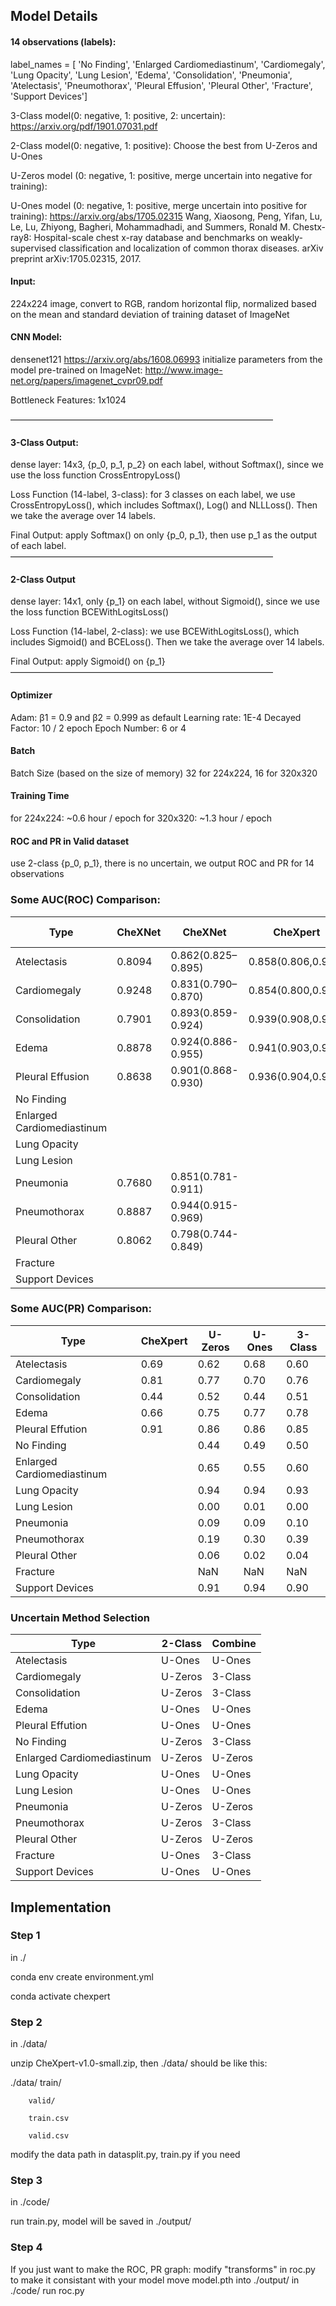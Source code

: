 ## Model Details

#### 14 observations (labels):
label_names = [ 'No Finding', 'Enlarged Cardiomediastinum', 'Cardiomegaly', 'Lung Opacity', 'Lung Lesion', 'Edema', 'Consolidation', 'Pneumonia', 'Atelectasis', 'Pneumothorax', 'Pleural Effusion', 'Pleural Other', 'Fracture', 'Support Devices']


3-Class model(0: negative, 1: positive, 2: uncertain):
https://arxiv.org/pdf/1901.07031.pdf

2-Class model(0: negative, 1: positive):
Choose the best from U-Zeros and U-Ones

U-Zeros model (0: negative, 1: positive, merge uncertain into negative for training):

U-Ones model (0: negative, 1: positive, merge uncertain into positive for training):
https://arxiv.org/abs/1705.02315  Wang, Xiaosong, Peng, Yifan, Lu, Le, Lu, Zhiyong, Bagheri, Mohammadhadi, and Summers, Ronald M. Chestx-ray8: Hospital-scale chest x-ray database and benchmarks on weakly-supervised classification and localization of common thorax diseases. arXiv preprint arXiv:1705.02315, 2017.


#### Input:
224x224 image, convert to RGB, random horizontal flip, normalized based on the mean and standard deviation of training dataset of ImageNet


#### CNN Model:
densenet121 https://arxiv.org/abs/1608.06993
initialize parameters from the model pre-trained on ImageNet:
http://www.image-net.org/papers/imagenet_cvpr09.pdf 

Bottleneck Features:  1x1024 

——————————————————————————————
#### 3-Class Output:
dense layer: 14x3,  {p_0, p_1, p_2} on each label,  without Softmax(), since we use the loss function CrossEntropyLoss()

Loss Function (14-label, 3-class):
for 3 classes on each label, we use CrossEntropyLoss(), which includes Softmax(), Log() and NLLLoss(). Then we take the average over 14 labels.

Final Output: apply Softmax() on only {p_0, p_1}, then use p_1 as the output of each label.
——————————————————————————————
#### 2-Class Output
dense layer: 14x1,  only {p_1} on each label,  without Sigmoid(), since we use the loss function BCEWithLogitsLoss()

Loss Function (14-label, 2-class):
we use BCEWithLogitsLoss(), which includes Sigmoid() and BCELoss(). Then we take the average over 14 labels.

Final Output:  apply Sigmoid() on {p_1}
——————————————————————————————


#### Optimizer
Adam: β1 = 0.9 and β2 = 0.999 as default
Learning rate: 1E-4
Decayed Factor: 10 / 2 epoch
Epoch Number: 6 or 4

#### Batch
Batch Size (based on the size of memory)
32 for 224x224, 16 for 320x320

#### Training Time
for 224x224: ~0.6 hour / epoch
for 320x320: ~1.3 hour / epoch


#### ROC and PR in Valid dataset
use 2-class {p_0, p_1}, there is no uncertain,
we output ROC and PR for 14 observations


### Some AUC(ROC) Comparison:

|	Type						|	CheXNet	|	CheXNet				|   CheXpert			|	U-Zeros	|	U-Ones	|	3-Class	|
|	----						|	----	|	----				|	----				|	----	|	----	|	----	|
|	Atelectasis					|	0.8094	|	0.862(0.825–0.895)	|	0.858(0.806,0.910)	|	0.75	|	0.81	|	0.75	|
|	Cardiomegaly				|	0.9248	|	0.831(0.790–0.870)	|	0.854(0.800,0.909)	|	0.84	|	0.79	|	0.85	|
|	Consolidation				|	0.7901	|	0.893(0.859-0.924)	|	0.939(0.908,0.971)	|	0.86	|	0.86	|	0.87	|
|	Edema						|	0.8878	|	0.924(0.886-0.955)	|	0.941(0.903,0.980)	|	0.93	|	0.93	|	0.93	|
|	Pleural Effusion			|	0.8638	|	0.901(0.868-0.930)	|	0.936(0.904,0.967)	|	0.92	|	0.92	|	0.91	|
|	No Finding					|			|						|						|	0.91	|	0.90	|	0.91	|
|	Enlarged Cardiomediastinum	|			|						|						|	0.62	|	0.50	|	0.59	|
|	Lung Opacity				|			|						|						|	0.92	|	0.92	|	0.91	|
|	Lung Lesion					|			|						|						|	0.32	|	0.64	|	0.18	|
|	Pneumonia					|	0.7680	|	0.851(0.781-0.911)	|						|	0.73	|	0.70	|	0.70	|	
|	Pneumothorax				|	0.8887	|	0.944(0.915-0.969)	|						|	0.91	|	0.89	|	0.92	|
|	Pleural Other				|	0.8062	|	0.798(0.744-0.849)	|						|	0.96	|	0.87	|	0.93	|	
|	Fracture					|			|						|						|	NaN		|	NaN		|	NaN		|
|	Support Devices				|			|						|						|	0.92	|	0.94	|	0.93	|


### Some AUC(PR) Comparison:

|	Type						|	CheXpert	|	U-Zeros	|	U-Ones	|	3-Class	|
|	--------					|	---------	|	-------	|	------	|	------	|
|	Atelectasis					|	0.69		|	0.62	|	0.68	|	0.60	|
|	Cardiomegaly				|	0.81		|	0.77	|	0.70	|	0.76	|
|	Consolidation				|	0.44		|	0.52	|	0.44	|	0.51	|
|	Edema						|	0.66		|	0.75	|	0.77	|	0.78	|
|	Pleural Effution			|	0.91		|	0.86	|	0.86	|	0.85	|
|	No Finding					|				|	0.44	|	0.49	|	0.50	|
|	Enlarged Cardiomediastinum	|				|	0.65	|	0.55	|	0.60	|
|	Lung Opacity				|				|	0.94	|	0.94	|	0.93	|
|	Lung Lesion					|				|	0.00	|	0.01	|	0.00	|
|	Pneumonia					|				|	0.09	|	0.09	|	0.10	|
|	Pneumothorax				|				|	0.19	|	0.30	|	0.39	|
|	Pleural Other				|				|	0.06	|	0.02	|	0.04	|	
|	Fracture					|				|	NaN		|	NaN		|	NaN		|
|	Support Devices				|				|	0.91	|	0.94	|	0.90	|

### Uncertain Method Selection

|	Type						|	2-Class		|	Combine		|	
|	--------					|	---------	|	---------	|
|	Atelectasis					|	U-Ones		|	U-Ones		|
|	Cardiomegaly				|	U-Zeros		|	3-Class		|
|	Consolidation				|	U-Zeros		|	3-Class		|
|	Edema						|	U-Ones		|	U-Ones		|
|	Pleural Effution			|	U-Ones		|	U-Ones		|
|	No Finding					|	U-Zeros		|	3-Class		|
|	Enlarged Cardiomediastinum	|	U-Zeros		|	U-Zeros		|
|	Lung Opacity				|	U-Ones		|	U-Ones		|
|	Lung Lesion					|	U-Ones		|	U-Ones		|
|	Pneumonia					|	U-Zeros		|	U-Zeros		|
|	Pneumothorax				|	U-Zeros		|	3-Class		|
|	Pleural Other				|	U-Zeros		|	U-Zeros		|
|	Fracture					|	U-Ones		|	3-Class		|
|	Support Devices				|	U-Ones		|	U-Ones		|

## Implementation

### Step 1
in ./

conda env create environment.yml

conda activate chexpert

### Step 2
in ./data/

unzip CheXpert-v1.0-small.zip, then ./data/ should be like this:

./data/ train/

		valid/

		train.csv

		valid.csv

modify the data path in datasplit.py, train.py if you need


### Step 3
in ./code/

run train.py, model will be saved in ./output/

### Step 4
If you just want to make the ROC, PR graph:
modify "transforms" in roc.py to make it consistant with your model
move model.pth into ./output/
in ./code/
run roc.py

